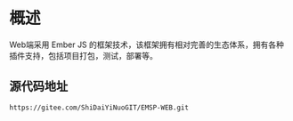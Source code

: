 # 概述

Web端采用 Ember JS 的框架技术，该框架拥有相对完善的生态体系，拥有各种插件支持，包括项目打包，测试，部署等。

## 源代码地址

~~~~
https://gitee.com/ShiDaiYiNuoGIT/EMSP-WEB.git
~~~~